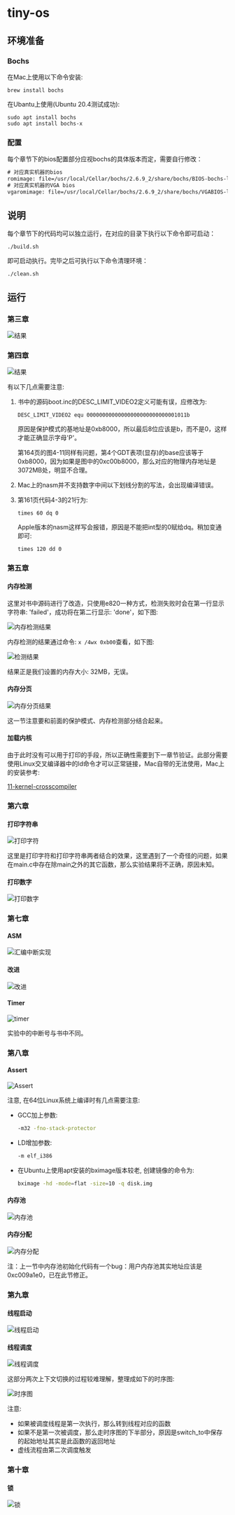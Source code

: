 # tiny-os
## 环境准备

### Bochs

在Mac上使用以下命令安装:

```shell
brew install bochs
```
在Ubantu上使用(Ubuntu 20.4测试成功):
```shell
sudo apt install bochs
sudo apt install bochs-x
```
### 配置

每个章节下的bios配置部分应视bochs的具体版本而定，需要自行修改：

```html
# 对应真实机器的bios
romimage: file=/usr/local/Cellar/bochs/2.6.9_2/share/bochs/BIOS-bochs-latest
# 对应真实机器的VGA bios
vgaromimage: file=/usr/local/Cellar/bochs/2.6.9_2/share/bochs/VGABIOS-lgpl-latest
```

## 说明

每个章节下的代码均可以独立运行，在对应的目录下执行以下命令即可启动：

```shell
./build.sh
```

即可启动执行。完毕之后可执行以下命令清理环境：

```shell
./clean.sh
```

## 运行

### 第三章

![结果](images/chapter_3_result.png)

### 第四章

![结果](images/chapter_4_result.png)

有以下几点需要注意:

1. 书中的源码boot.inc的DESC_LIMIT_VIDEO2定义可能有误，应修改为:

   ```assembly
   DESC_LIMIT_VIDEO2 equ 00000000000000000000000000001011b
   ```

   原因是保护模式的基地址是0xb8000，所以最后8位应该是b，而不是0，这样才能正确显示字母'P'。

   第164页的图4-11同样有问题，第4个GDT表项(显存)的base应该等于0xb8000，因为如果是图中的0xc00b8000，那么对应的物理内存地址是3072MB处，明显不合理。

2. Mac上的nasm并不支持数字中间以下划线分割的写法，会出现编译错误。

3. 第161页代码4-3的21行为:

   ```assembly
   times 60 dq 0
   ```

   Apple版本的nasm这样写会报错，原因是不能把int型的0赋给dq。稍加变通即可:

   ```assembly
   times 120 dd 0
   ```

### 第五章

#### 内存检测

这里对书中源码进行了改造，只使用e820一种方式，检测失败时会在第一行显示字符串: 'failed'，成功将在第二行显示: 'done'，如下图:

![内存检测结果](images/chapter_5_detect_memory.png)

内存检测的结果通过命令: `x /4wx 0xb00`查看，如下图:

![检测结果](images/chapter_5_memory_size.png)

结果正是我们设置的内存大小: 32MB，无误。

#### 内存分页

![内存分页结果](images/chapter_5_page_memory.png)

这一节注意要和前面的保护模式、内存检测部分结合起来。

#### 加载内核

由于此时没有可以用于打印的手段，所以正确性需要到下一章节验证。此部分需要使用Linux交叉编译器中的ld命令才可以正常链接，Mac自带的无法使用，Mac上的安装参考:

[11-kernel-crosscompiler](https://github.com/cfenollosa/os-tutorial/tree/master/11-kernel-crosscompiler)

### 第六章

#### 打印字符串

![打印字符](images/chapter_6_put_str.png)

这里是打印字符和打印字符串两者结合的效果，这里遇到了一个奇怪的问题，如果在main.c中存在除main之外的其它函数，那么实验结果将不正确，原因未知。

#### 打印数字

![打印数字](images/chapter_6_put_int.png)

### 第七章

#### ASM

![汇编中断实现](images/chapter_7_with_asm.png)

#### 改进

![改进](images/chapter_7_improve.png)

#### Timer

![timer](images/chapter_7_timer.png)

实验中的中断号与书中不同。

### 第八章

#### Assert

![Assert](images/chapter_8_assert.png)

注意, 在64位Linux系统上编译时有几点需要注意:

- GCC加上参数:

  ```bash
  -m32 -fno-stack-protector
  ```

- LD增加参数:

  ```bash
  -m elf_i386
  ```

- 在Ubuntu上使用apt安装的bximage版本较老, 创建镜像的命令为:

  ```bash
  bximage -hd -mode=flat -size=10 -q disk.img
  ```


#### 内存池

![内存池](images/chapter_8_memory_pool.png)

#### 内存分配

![内存分配](images/chapter_8_malloc.png)

注：上一节中内存池初始化代码有一个bug：用户内存池其实地址应该是0xc009a1e0，已在此节修正。

### 第九章

#### 线程启动

![线程启动](images/chapter_9_thread_start.png)

#### 线程调度

![线程调度](images/chapter_9_thread_schedule.png)

这部分两次上下文切换的过程较难理解，整理成如下的时序图:

![时序图](images/thread_schedule_graph.png)

注意:

- 如果被调度线程是第一次执行，那么转到线程对应的函数
- 如果不是第一次被调度，那么走时序图的下半部分，原因是switch_to中保存的起始地址其实是此函数的返回地址
- 虚线流程由第二次调度触发

### 第十章

#### 锁

![锁](images/chapter_10_with_lock.png)

